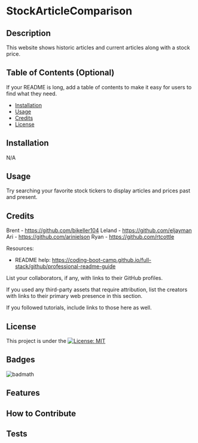 # StockArticleComparison

## Description

This website shows historic articles and current articles along with a stock price.

<!-- TODO: Fill these out below-->
<!-- - What was your motivation?
- Why did you build this project? (Note: the answer is not "Because it was a homework assignment.")
- What problem does it solve?
- What did you learn? -->

## Table of Contents (Optional)

If your README is long, add a table of contents to make it easy for users to find what they need.

- [Installation](#installation)
- [Usage](#usage)
- [Credits](#credits)
- [License](#license)

## Installation

N/A

## Usage

Try searching your favorite stock tickers to display articles and prices past and present.

<!-- TODO: -->

<!-- To add a screenshot, create an `assets/images` folder in your repository and upload your screenshot to it. Then, using the relative filepath, add it to your README using the following syntax:

    ```md
    ![alt text](assets/images/screenshot.png)
    ``` -->

## Credits

Brent - https://github.com/bikeller104
Leland - https://github.com/eljayman
Ari - https://github.com/arinielson
Ryan - https://github.com/rtcottle

Resources:

- README help: https://coding-boot-camp.github.io/full-stack/github/professional-readme-guide

<!-- TODO: Add API info, resources, etc.  -->

List your collaborators, if any, with links to their GitHub profiles.

If you used any third-party assets that require attribution, list the creators with links to their primary web presence in this section.

If you followed tutorials, include links to those here as well.

## License

This project is under the [![License: MIT](https://img.shields.io/badge/License-MIT-yellow.svg)](./LICENSE)

<!-- TODO: Determine if these below want to be used or not.  -->

## Badges

![badmath](https://img.shields.io/github/languages/top/lernantino/badmath)

<!-- Badges aren't necessary, per se, but they demonstrate street cred. Badges let other developers know that you know what you're doing. Check out the badges hosted by [shields.io](https://shields.io/). You may not understand what they all represent now, but you will in time. -->

## Features

<!-- If your project has a lot of features, list them here. -->

## How to Contribute

<!-- If you created an application or package and would like other developers to contribute it, you can include guidelines for how to do so. The [Contributor Covenant](https://www.contributor-covenant.org/) is an industry standard, but you can always write your own if you'd prefer. -->

## Tests

<!-- Go the extra mile and write tests for your application. Then provide examples on how to run them here. -->
